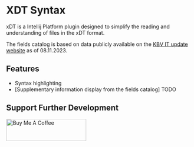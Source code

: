 # XDT Syntax

<!-- Plugin description -->
xDT is a Intellij Platform plugin designed to simplify the reading and understanding of files in the xDT format.

The fields catalog is based on data publicly available on
the [KBV IT update website](https://update.kbv.de/ita-update/Service-Informationen/Feldkatalog/KBV_ITA_SIEX_Feld_und_Regelkatalog.pdf)
as of 08.11.2023.
<!-- Plugin description end -->

## Features

- Syntax highlighting
- [Supplementary information display from the fields catalog] TODO

## Support Further Development

<a href="https://www.buymeacoffee.com/aignatev" target="_blank"><img src="https://cdn.buymeacoffee.com/buttons/v2/default-yellow.png" alt="Buy Me A Coffee" style="height: 60px !important;width: 217px !important;" ></a>